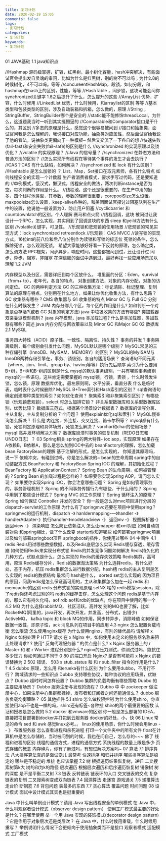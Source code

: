 ```yaml
---
title: 复习计划
date: 2020-02-19 15:05
comments: false
tags: 
- 复习计划
categories: 
- 复习计划
keywords:
- 复习计划
---
```

01 JAVA基础
1.1 java知识点

//Hashmap 源码级掌握，扩容，红黑树，最小树化容量，hash冲突解决，有些面试官会提出发自灵魂的审问，比如为什么是红黑树，别的树不可以吗；为什么8的时候树化，4不可以吗，等等
//concureentHashMap，段锁，如何分段，和hashmap在hash上的区别，性能，等等
//HashTable ，同步锁，这块可能会问你synchronized关键字 1.6之后提升了什么，怎么提升的这些
//ArrayList 优势，扩容，什么时候用
//LinkedList 优势，什么时候用，和arraylist的区别 等等
//基本类型和包装类型的区别，涉及自动装箱和拆箱，怎么做的，原理
//String ，StringBuffer，StringBuilder哪个是安全的
//static能不能修饰threadLocal，为什么，这道题我当时一听到其实挺懵逼的
//Comparable和Comparator接口是干什么的，其区别
//多态的原理是什么，感觉这个很容易被问到
//接口和抽象类，面试官问我是怎么理解的，我说接口对应功能，抽象类对应属性，然后面试官给我说了他的看法，说抽象类更偏向于一种模板~ 然后又交流了一下各自的想
//快速失败(fail-fast)和安全失败(fail-safe)的区别是什么
//synchronized 的实现原理以及锁优化？
//volatile 的实现原理？
//Java 的信号量？
//synchronized 在静态方法和普通方法的区别？
//怎么实现所有线程在等待某个事件的发生才会去执行？
//CAS？CAS 有什么缺陷，如何解决？
//synchronized 和 lock 有什么区别？
//Hashtable 是怎么加锁的 ？
List，Map，Set接口在取元素师，各有什么特点
如何线程安全的实现一个计数器
生产者消费者模式，要求手写过代码，还是要知道的
//单例模式，饿汉式，懒汉式，线程安全的做法，两次判断instance是否为空，每次判断的作用是什么。
//线程池，这个还是很重要的，在生产中用的挺多，四个线程池类型，其参数，参数的理解很重要，corepoolSize怎么设置，maxpoolsize怎么设置，keep-alive各种的，和美团面试官探讨过阻塞队列在生产中的设置，他说他一般设置为0，防止用户阻塞
//cyclicbarrier 和countdownlatch的区别，个人理解 赛马和点火箭
//线程回调，这块 被问过让我设计一个RPC，怎么实现，其实用到了回调这块的东西
sleep 和yeild方法有什么区别
//volatile关键字，可见性。
//乐观锁和悲观锁的使用场景
//悲观锁的常见实现方式：lock synchronized retreentlock
//乐观锁：CAS MVCC
//读写锁的实现方式，16位int的前八位和后八位分别作为读锁和写锁的标志位
死锁的条件，怎么解除死锁，怎么观测死锁。
希望大家能够好好看一下反射的原理，怎么确定类，怎么调方法
RPC框架，同步异步，响应时间，这些都被问到过，还让设计过
同步，异步，阻塞，非阻塞 在深信服的面试中遇到过，最好再找一些应用场景加以理解
1.2 JVM

内存模型以及分区，需要详细到每个区放什么。
堆里面的分区：Eden，survival （from+ to），老年代，各自的特点。
对象创建方法，对象的内存分配，对象的访问定位。
GC 的两种判定方法
GC 的三种收集方法：标记清除、标记整理、复制算法的原理与特点，分别用在什么地方，如果让你优化收集方法，有什么思路？
GC 收集器有哪些？CMS 收集器与 G1 收集器的特点
Minor GC 与 Full GC 分别在什么时候发生？
JVM 内存分哪几个区，每个区的作用是什么?
如和判断一个对象是否存活?(或者 GC 对象的判定方法)
java 中垃圾收集的方法有哪些?
类加载器双亲委派模型机制？
java 内存模型，java 类加载过程?
什么是类加载器，类加载器有哪些?
简述 java 内存分配与回收策率以及 Minor GC 和Major GC
02 数据库
2.1 MySQL

事务四大特性（ACID）原子性、一致性、隔离性、持久性？
事务的并发？事务隔离级别，每个级别会引发什么问题，MySQL默认是哪个级别？
MySQL常见的三种存储引擎（InnoDB、MyISAM、MEMORY）的区别？
MySQL的MyISAM与InnoDB两种存储引擎在，事务、锁级别，各自的适用场景？
查询语句不同元素（where、jion、limit、group by、having等等）执行先后顺序
索引为什么要用B+树，B+树和B-树的区别是什么
mysql的默认事务级别，一共有哪些事务级别
mysql的一些语句，这些肯定需要掌握的
mysql锁，行锁，表锁 ，什么时候发生锁，怎么锁，原理
数据库优化，最左原则啊，水平分表，垂直分表
什么是临时表，临时表什么时候删除?
MySQL B+Tree索引和Hash索引的区别？
sql查询语句确定创建哪种类型的索引？如何优化查询？
聚集索引和非聚集索引区别？
有哪些锁（乐观锁悲观锁），select 时怎么加排它锁？
非关系型数据库和关系型数据库区别，优势比较？
数据库三范式，根据某个场景设计数据表？
数据库的读写分离、主从复制，主从复制分析的 7 个问题？
使用explain优化sql和索引？
MySQL慢查询怎么解决？
什么是 内连接、外连接、交叉连接、笛卡尔积等？
mysql都有什么锁，死锁判定原理和具体场景，死锁怎么解决？
varchar和char的使用场景？
mysql 高并发环境解决方案？
数据库崩溃时事务的恢复机制（REDO日志和UNDO日志）？
03 Spring相关
spring的两大特性- ioc aop，实现原理
如果存在A依赖B，B依赖A，那么是怎么加到IOC中去的
beanFactory的理解，怎么加载bean
FactoryBean的理解
基于注解的形式，是怎么实现的， 你知道其原理吗，说一下
依赖冲突，有碰到过吗，你是怎么解决的~
bean的生命周期
spring中的自动装配方式
BeanFactory 和 FactoryBean
Spring IOC 的理解，其初始化过程？
BeanFactory 和 ApplicationContext？
Spring Bean 的生命周期，如何被管理的？Spring Bean 的加载过程是怎样的？
如果要你实现Spring AOP，请问怎么实现？
如果要你实现Spring IOC，你会注意哪些问题？
Spring 是如何管理事务的，事务管理机制？
Spring 的不同事务传播行为有哪些，干什么用的？
Spring 中用到了那些设计模式？
Spring MVC 的工作原理？
Spring 循环注入的原理？
Spring 如何保证 Controller 并发的安全？
你一般是怎么对mvc项目进行分层的
dispatch-servlet的工作原理
为什么有了springmvc还要在项目中使用spring？
springmvc的运行机制，dispatch -》 hanldermapping-—》handler -》handlerAdapter-》执行handler-》modelandview -》 返回mv -》 视图解析器-》返回view -》 渲染响应
怎么防止依赖注入
怎么让mapper 和xml对应
如何自动包装对象
和spring相比，做了什么改变
starter你知道哪些
如何部署springmvc项目 以及如何部署springboot项目
springboot的插件，你使用过哪些
04 中间件
4.1 redis
Redis用过哪些数据数据，以及Redis底层怎么实现
Redis缓存穿透，缓存雪崩
如何使用Redis来实现分布式锁
Redis的并发竞争问题如何解决
Redis持久化的几种方式，优缺点是什么，怎么实现的
Redis的缓存失效策略
Redis集群，高可用，原理
Redis缓存分片，Redis的数据淘汰策略
为什么选择redis，有什么好处，基于内存，抗压
redis集群怎么进行数据分配，hash槽
redis的主从复制是怎么实现的
redis的数据结构 最常问 hash是什么， sorted set怎么实现的
因为项目的原因，问我redis是怎么保证高可用的，主从和集群怎么加在一起
redis 和memcache的区别
redis 分布式锁的实现原理 setNX 啥的
redis模拟session，除了redis你还考虑过别的吗
redis的缓存击穿，怎么处理这个问题
redis是基于内存的，那么它有持久化吗，aof rdb
aof和rdb的优缺点，你在项目中使用的哪一个
4.2 MQ
为什么选择rabbitMQ， 社区活跃，高并发
别的MQ也要了解，比如RocketMQ(阿里的，java开发，再次开发，并发高，分布式，出错少)
ActiveMQ， kafka
topic 和 block
MQ的作用，同步转异步，消除峰值
如何保证数据一致性，即原子性，ack
消息队列在项目中的应用
4.3 nginx
怎么配置负载均衡
怎么限流
怎么使用nginx缓存
为什么使用nginx，有别的替代品吗
请解释 x Nginx 如何处理 P HTTP 请求
在 x Nginx 中，如何使用未定义的服务器名称来阻止处理请求? ?
使用“ 反向代理服务器 ” 的优点是什么?
x Nginx 服务器上的 r Master 和 和 r Worker 进程分别是什么?
nginx的压力测试，你测试过吗，能抗住多少压力
你如何通过不同于 0 80 的端口开启 Nginx?
是否有可能将 x Nginx 的错误替换为 2 502 错误、 503
s stub_status 和 和 r sub_filter 指令的作用是什么? ?
4.5 dubbo
原理，怎么用
和erueka有什么区别
为什么要用dubbo，不用行不行？
跨域请求的一些知识点
Dubbo 支持哪些协议，每种协议的应用场景，优缺点？
Dubbo 超时时间怎样设置？
Dubbo 集群的负载均衡有哪些策略
Dubbo 的主要应用场景？
Dubbo 服务注册与发现的流程？
Dubbo 中 中 zookeeper 做注册中心，如果注册中心集群都挂掉，发布者和订阅者之间还能通信么？
dubbo 服务负载均衡策略？
05 其他插件
5.1 shiro
怎么做权限控制
为什么使用shiro，你直接使用aop不也是一样的吗，shiro还有标签~各种扯
shiro的两个最重要的函数
认证和授权是怎么做的
5.2 docker
和vmware的区别
你一般是怎么部署的 IDEA，直接把项目部署到docker并打包到云服务器
docker的好处，小，快
06 Linux
常见的命令
sed 和 awk 感觉linux必考。。
linux的使用场景，你什么时候会用linux -- 》 布置服务器
怎么查看进程和杀死进程
打印一个文件夹中的所有文件
float在计算机中是怎么存储的，当时被问到的时候，我也在问自己，怎么存的~~~ 佛了
线程和进程的区别
线程的通信方式，进程的通信方式
系统线程的数量上限是多少
页式存储的概念
内存碎片，你有了解过吗，有想过解决方案吗~
07 算法
7.1 排序算法
八大排序算法真的是面试宠儿
最常考 快速排序 和归并排序
哪些排序算法是稳定的 哪些是不稳定的
堆排 也应该掌握
7.2 树
根据遍历结果恢复树，递归
二叉搜索树第k大
树的和为k的路径
层次遍历
根据层次遍历和后序遍历恢复树
镜像树
树的深度
是不是平衡二叉树
7.3 链表
反转链表
链表环的入口
交叉链表的交点
复杂链表的复制
二叉搜索树变成双向链表
7.4 回溯算法
走迷宫
游戏通关
7.5 递推算法
走台阶
断钢筋
7.6 背包问题
装最多的东西
7.7 贪心算法
覆盖问题
时间问题
08 设计模式
面试中设计模式其实也是挺重要的

Java 中什么叫单例设计模式？请用 Java 写出线程安全的单例模式
在 Java 中，什么叫观察者设计模式（observer design pattern）
使用工厂模式最主要的好处是什么？在哪里使用
举一个用 Java 实现的装饰模式(decorator design pattern) ？它是作用于对象层次还是类层次？
在 Java 中，什么时候用重载，什么时候用重写？
举例说明什么情况下会更倾向于使用抽象类而不是接口
观察者模式
适配模式
工厂模式
